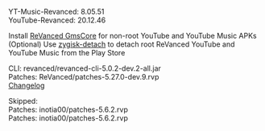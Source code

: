 YT-Music-Revanced: 8.05.51  
YouTube-Revanced: 20.12.46  

Install [ReVanced GmsCore](https://github.com/ReVanced/GmsCore/releases/latest) for non-root YouTube and YouTube Music APKs  
(Optional) Use [zygisk-detach](https://github.com/j-hc/zygisk-detach/releases/latest) to detach root ReVanced YouTube and YouTube Music from the Play Store
  
CLI: revanced/revanced-cli-5.0.2-dev.2-all.jar  
Patches: ReVanced/patches-5.27.0-dev.9.rvp  
[Changelog](https://github.com/ReVanced/revanced-patches/releases/tag/v5.27.0-dev.9)  

Skipped:  
Patches: inotia00/patches-5.6.2.rvp  
Patches: inotia00/patches-5.6.2.rvp                                                                                    
